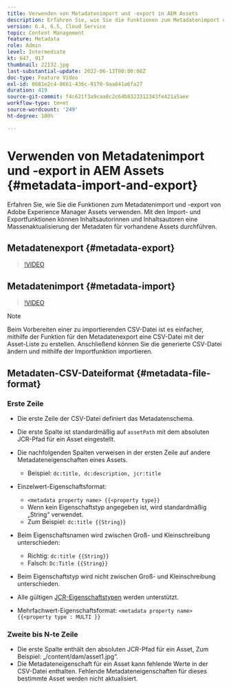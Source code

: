 ```yaml
---
title: Verwenden von Metadatenimport und -export in AEM Assets
description: Erfahren Sie, wie Sie die Funktionen zum Metadatenimport und -export von Adobe Experience Manager Assets verwenden. Mit den Import- und Exportfunktionen können Inhaltsautorinnen und Inhaltsautoren eine Massenaktualisierung der Metadaten für vorhandene Assets durchführen.
version: 6.4, 6.5, Cloud Service
topic: Content Management
feature: Metadata
role: Admin
level: Intermediate
kt: 647, 917
thumbnail: 22132.jpg
last-substantial-update: 2022-06-13T00:00:00Z
doc-type: Feature Video
exl-id: 0681e2c4-8661-436c-9170-9aa841a6fa27
duration: 419
source-git-commit: f4c621f3a9caa8c2c64b8323312343fe421a5aee
workflow-type: tm+mt
source-wordcount: '249'
ht-degree: 100%

---
```


# Verwenden von Metadatenimport und -export in AEM Assets {#metadata-import-and-export}

Erfahren Sie, wie Sie die Funktionen zum Metadatenimport und -export von Adobe Experience Manager Assets verwenden. Mit den Import- und Exportfunktionen können Inhaltsautorinnen und Inhaltsautoren eine Massenaktualisierung der Metadaten für vorhandene Assets durchführen.

## Metadatenexport {#metadata-export}

>[!VIDEO](https://video.tv.adobe.com/v/22132?quality=12&learn=on)

## Metadatenimport {#metadata-import}

>[!VIDEO](https://video.tv.adobe.com/v/21374?quality=12&learn=on)

>[!NOTE]
>
> Beim Vorbereiten einer zu importierenden CSV-Datei ist es einfacher, mithilfe der Funktion für den Metadatenexport eine CSV-Datei mit der Asset-Liste zu erstellen. Anschließend können Sie die generierte CSV-Datei ändern und mithilfe der Importfunktion importieren.

## Metadaten-CSV-Dateiformat {#metadata-file-format}

### Erste Zeile

* Die erste Zeile der CSV-Datei definiert das Metadatenschema.
* Die erste Spalte ist standardmäßig auf `assetPath` mit dem absoluten JCR-Pfad für ein Asset eingestellt.

* Die nachfolgenden Spalten verweisen in der ersten Zeile auf andere Metadateneigenschaften eines Assets.
   * Beispiel: `dc:title, dc:description, jcr:title`

* Einzelwert-Eigenschaftsformat:

   * `<metadata property name> {{<property type}}`
   * Wenn kein Eigenschaftstyp angegeben ist, wird standardmäßig „String“ verwendet.
   * Zum Beispiel: `dc:title {{String}}`

* Beim Eigenschaftsnamen wird zwischen Groß- und Kleinschreibung unterschieden:
   * Richtig: `dc:title {{String}}`
   * Falsch: `Dc:Title {{String}}`

* Beim Eigenschaftstyp wird nicht zwischen Groß- und Kleinschreibung unterschieden.
* Alle gültigen [JCR-Eigenschaftstypen](https://www.adobe.io/experience-manager/reference-materials/spec/jsr170/javadocs/jcr-2.0/javax/jcr/PropertyType.html) werden unterstützt.

* Mehrfachwert-Eigenschaftsformat: `<metadata property name> {{<property type : MULTI }}`

### Zweite bis N-te Zeile

* Die erste Spalte enthält den absoluten JCR-Pfad für ein Asset, Zum Beispiel: „/content/dam/asset1.jpg“.
* Die Metadateneigenschaft für ein Asset kann fehlende Werte in der CSV-Datei enthalten. Fehlende Metadateneigenschaften für dieses bestimmte Asset werden nicht aktualisiert.
